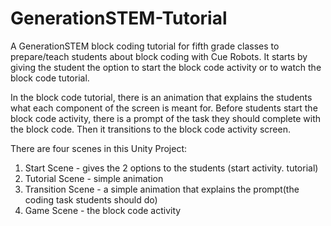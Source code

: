 # GenerationSTEM-Tutorial
A GenerationSTEM block coding tutorial for fifth grade classes to prepare/teach students about block coding with Cue Robots. It starts by giving the student the option to start the block code activity or to watch the block code tutorial.

In the block code tutorial, there is an animation that explains the students what each component of the screen is meant for. Before students start the block code activity, there is a prompt of the task they should complete with the block code. Then it transitions to the block code activity screen.

There are four scenes in this Unity Project:

1. Start Scene - gives the 2 options to the students (start activity. tutorial)
2. Tutorial Scene - simple animation
3. Transition Scene - a simple animation that explains the prompt(the coding task students should do)
4. Game Scene - the block code activity

